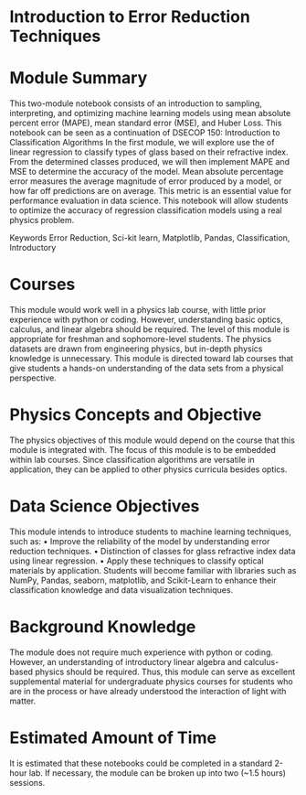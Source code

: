# Introduction to Error Reduction Techniques #

# Module Summary
This two-module notebook consists of an introduction to sampling, interpreting, and optimizing machine learning models using mean absolute percent error (MAPE), mean standard error (MSE), and Huber Loss.  This notebook can be seen as a continuation of DSECOP 150: Introduction to Classification Algorithms 
In the first module, we will explore use the of linear regression to classify types of glass based on their refractive index. From the determined classes produced, we will then implement MAPE and MSE to determine the accuracy of the model. Mean absolute percentage error measures the average magnitude of error produced by a model, or how far off predictions are on average.  This metric is an essential value for performance evaluation in data science.  This notebook will allow students to optimize the accuracy of regression classification models using a real physics problem. 

Keywords
Error Reduction, Sci-kit learn, Matplotlib, Pandas, Classification, Introductory

# Courses #
This module would work well in a physics lab course, with little prior experience with python or coding. However, understanding basic optics, calculus, and linear algebra should be required. The level of this module is appropriate for freshman and sophomore-level students. The physics datasets are drawn from engineering physics, but in-depth physics knowledge is unnecessary. This module is directed toward lab courses that give students a hands-on understanding of the data sets from a physical perspective. 

# Physics Concepts and Objective #
The physics objectives of this module would depend on the course that this module is integrated with. The focus of this module is to be embedded within lab courses. Since classification algorithms are versatile in application, they can be applied to other physics curricula besides optics. 

# Data Science Objectives # 
This module intends to introduce students to machine learning techniques, such as:
•	Improve the reliability of the model by understanding error reduction techniques.
•	Distinction of classes for glass refractive index data using linear regression.
•	Apply these techniques to classify optical materials by application.
Students will become familiar with libraries such as NumPy, Pandas, seaborn, matplotlib, and Scikit-Learn to enhance their classification knowledge and data visualization techniques. 

# Background Knowledge #
The module does not require much experience with python or coding. However, an understanding of introductory linear algebra and calculus-based physics should be required. Thus, this module can serve as excellent supplemental material for undergraduate physics courses for students who are in the process or have already understood the interaction of light with matter.

# Estimated Amount of Time #
It is estimated that these notebooks could be completed in a standard 2-hour lab.  If necessary, the module can be broken up into two (~1.5 hours) sessions.















